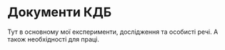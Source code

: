# Документи КДБ

Тут в основному мої експерименти, дослідження та особисті речі. А також необхідності для праці.
